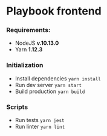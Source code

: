 # Playbook frontend

### Requirements:
* NodeJS **v.10.13.0**
* Yarn **1.12.3**

### Initialization
* Install dependencies `yarn install`
* Run dev server `yarn start`
* Build production `yarn build`

### Scripts
* Run tests `yarn jest`
* Run linter `yarn lint`